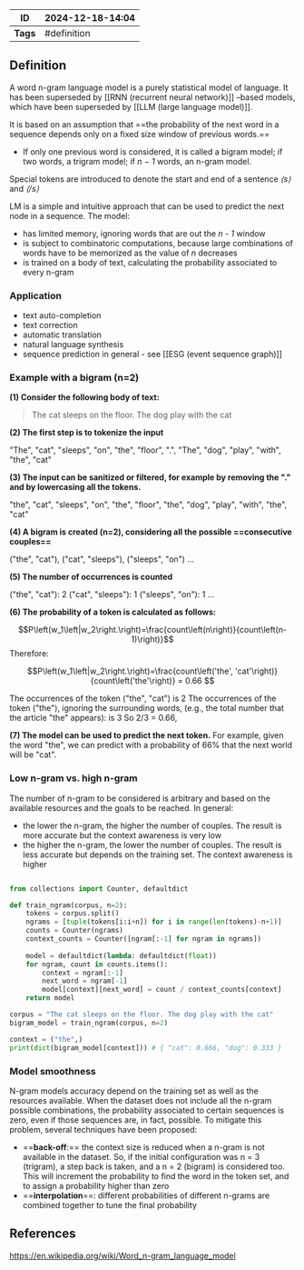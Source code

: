 | ID       | 2024-12-18-14:04 |
| -------- | ---------------- |
| **Tags** | #definition      |
## Definition

A word n-gram language model is a purely statistical model of language.
It has been superseded by [[RNN (recurrent neural network)]] –based models, which have been superseded by [[LLM (large language model)]].

It is based on an assumption that ==the probability of the next word in a sequence depends only on a fixed size window of previous words.==
- If only one previous word is considered, it is called a bigram model; if two words, a trigram model; if *n − 1* words, an n-gram model.

Special tokens are introduced to denote the start and end of a sentence *⟨s⟩* and *⟨/s⟩*

LM is a simple and intuitive approach that can be used to predict the next node in a sequence. The model:
- has limited memory, ignoring words that are out the *n - 1* window
- is subject to combinatoric computations, because large combinations of words have to be memorized as the value of *n* decreases 
- is trained on a body of text, calculating the probability associated to every n-gram
### Application

- text auto-completion
- text correction
- automatic translation
- natural language synthesis
- sequence prediction in general - see [[ESG (event sequence graph)]]
### Example with a bigram (n=2)

**(1) Consider the following body of text:**

> The cat sleeps on the floor. The dog play with the cat

**(2) The first step is to tokenize the input**

"The", "cat", "sleeps", "on", "the", "floor", ".", "The", "dog", "play", "with", "the", "cat"

**(3) The input can be sanitized or filtered, for example by removing the "." and by lowercasing all the tokens.**

"the", "cat", "sleeps", "on", "the", "floor", "the", "dog", "play", "with", "the", "cat"

**(4) A bigram is created (n=2), considering all the possible ==consecutive couples==**

("the", "cat"), ("cat", "sleeps"), ("sleeps", "on") ...

**(5) The number of occurrences is counted**

("the", "cat"): 2
("cat", "sleeps"): 1
("sleeps", "on"): 1
...

**(6) The probability of a token is calculated as follows:**

$$P\left(w_1\left|w_2\right.\right)=\frac{count\left(n\right)}{count\left(n-1)\right)}$$
Therefore:

$$P\left(w_1\left|w_2\right.\right)=\frac{count\left('the', 'cat'\right)}{count\left('the'\right)} = 0.66 $$

The occurrences of the token ("the", "cat") is 2
The occurrences of the token ("the"), ignoring the surrounding words, (e.g., the total number that the article "the" appears): is 3
So 2/3 = 0.66,

**(7) The model can be used to predict the next token.** 
For example, given the word "the", we can predict with a probability of 66% that the next world will be "cat".

### Low n-gram vs. high n-gram

The number of n-gram to be considered is arbitrary and based on the available resources and the goals to be reached. In general:
- the lower the n-gram, the higher the number of couples. The result is more accurate but the context awareness is very low 
- the higher the n-gram, the lower the number of couples. The result is less accurate but depends on the training set. The context awareness is higher

```Python

from collections import Counter, defaultdict

def train_ngram(corpus, n=2):
    tokens = corpus.split()
    ngrams = [tuple(tokens[i:i+n]) for i in range(len(tokens)-n+1)]
    counts = Counter(ngrams)
    context_counts = Counter([ngram[:-1] for ngram in ngrams])
    
    model = defaultdict(lambda: defaultdict(float))
    for ngram, count in counts.items():
        context = ngram[:-1]
        next_word = ngram[-1]
        model[context][next_word] = count / context_counts[context]
    return model

corpus = "The cat sleeps on the floor. The dog play with the cat"
bigram_model = train_ngram(corpus, n=2)

context = ("the",)
print(dict(bigram_model[context])) # { "cat": 0.666, "dog": 0.333 }

```

### Model smoothness

N-gram models accuracy depend on the training set as well as the resources available. When the dataset does not include all the n-gram possible combinations, the probability associated to certain sequences is zero, even if those sequences are, in fact, possible. To mitigate this problem, several techniques have been proposed:
- ==**back-off**:== the context size is reduced when a n-gram is not available in the dataset. So, if the initial configuration was n = 3 (trigram), a step back is taken, and a n = 2 (bigram) is considered too. This will increment the probability to find the word in the token set, and to assign a probability higher than zero
- ==**interpolation**==: different probabilities of different n-grams are combined together to tune the final probability


## References
https://en.wikipedia.org/wiki/Word_n-gram_language_model